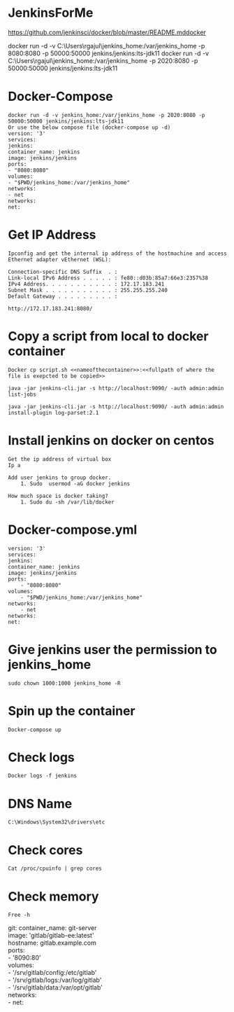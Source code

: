 # JenkinsForMe
https://github.com/jenkinsci/docker/blob/master/README.mddocker 

docker run -d -v C:\Users\rgajul\jenkins_home:/var/jenkins_home -p 8080:8080 -p 50000:50000 jenkins/jenkins:lts-jdk11
docker run -d -v C:\Users\rgajul\jenkins_home:/var/jenkins_home -p 2020:8080 -p 50000:50000 jenkins/jenkins:lts-jdk11

# Docker-Compose
    docker run -d -v jenkins_home:/var/jenkins_home -p 2020:8080 -p 50000:50000 jenkins/jenkins:lts-jdk11
    Or use the below compose file (docker-compose up -d)
    version: '3'
    services:
    jenkins:
    container_name: jenkins
    image: jenkins/jenkins
    ports:
    - "8080:8080"
    volumes:
    - "$PWD/jenkins_home:/var/jenkins_home"
    networks:
    - net
    networks:
    net:

# Get IP Address
    Ipconfig and get the internal ip address of the hostmachine and access
    Ethernet adapter vEthernet (WSL):

    Connection-specific DNS Suffix  . :
    Link-local IPv6 Address . . . . . : fe80::d03b:85a7:66e3:2357%38
    IPv4 Address. . . . . . . . . . . : 172.17.183.241
    Subnet Mask . . . . . . . . . . . : 255.255.255.240
    Default Gateway . . . . . . . . . :

    http://172.17.183.241:8080/

# Copy a script from local to docker container
    Docker cp script.sh <<nameofthecontainer>>:<<fullpath of where the file is exepcted to be copied>>

    java -jar jenkins-cli.jar -s http://localhost:9090/ -auth admin:admin list-jobs

    java -jar jenkins-cli.jar -s http://localhost:9090/ -auth admin:admin install-plugin log-parset:2.1


# Install jenkins on docker on centos

    Get the ip address of virtual box
    Ip a

    Add user jenkins to group docker.
        1. Sudo  usermod -aG docker jenkins 
        
    How much space is docker taking?
        1. Sudo du -sh /var/lib/docker
	
# Docker-compose.yml

    version: '3'
    services:
    jenkins:
    container_name: jenkins
    image: jenkins/jenkins
    ports:
        - "8080:8080"
    volumes:
        - "$PWD/jenkins_home:/var/jenkins_home"
    networks:
        - net
    networks:
    net:

# Give jenkins user the permission to jenkins_home
    sudo chown 1000:1000 jenkins_home -R

# Spin up the container
    Docker-compose up 

# Check logs
    Docker logs -f jenkins

# DNS Name 
    C:\Windows\System32\drivers\etc

# Check cores
    Cat /proc/cpuinfo | grep cores

# Check memory
    Free -h 

  git: 
    container_name: git-server  
    image: 'gitlab/gitlab-ee:latest'  
    hostname: gitlab.example.com  
    ports:  
      - '8090:80'  
    volumes:   
      - '/srv/gitlab/config:/etc/gitlab'  
      - '/srv/gitlab/logs:/var/log/gitlab'  
      - '/srv/gitlab/data:/var/opt/gitlab'  
    networks:  
      - net:  

